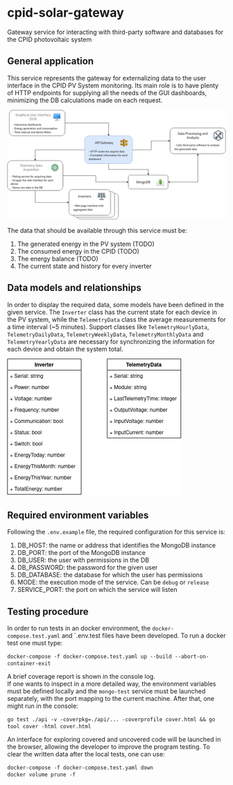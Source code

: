 # cpid-solar-gateway
Gateway service for interacting with third-party software and databases for the CPID photovoltaic system

## General application

This service represents the gateway for externalizing data to the user interface in the CPID PV System monitoring. Its main role is to have plenty of HTTP endpoints for supplying all the needs of the GUI dashboards, minimizing the DB calculations made on each request.

![Services](docs/images/service-diagram.png)

The data that should be available through this service must be:

1. The generated energy in the PV system (TODO)
2. The consumed energy in the CPID (TODO)
3. The energy balance (TODO)
4. The current state and history for every inverter

## Data models and relationships

In order to display the required data, some models have been defined in the given service. The `Inverter` class has the current state for each device in the PV system, while the `TelemetryData` class the average measurements for a time interval (~5 minutes). Support classes like `TelemetryHourlyData`, `TelemetryDailyData`, `TelemetryWeeklyData`, `TelemetryMonthlyData` and `TelemetryYearlyData` are necessary for synchronizing the information for each device and obtain the system total.


![Classes](docs/images/class-diagrams.png)

## Required environment variables

Following the `.env.example` file, the required configuration for this service is:

1. DB_HOST: the name or address that identifies the MongoDB instance  
2. DB_PORT: the port of the MongoDB instance  
3. DB_USER: the user with permissions in the DB  
4. DB_PASSWORD: the password for the given user  
5. DB_DATABASE: the database for which the user has permissions  
6. MODE: the execution mode of the service. Can be `debug` or `release`  
7. SERVICE_PORT: the port on which the service will listen  

## Testing procedure

In order to run tests in an docker environment, the `docker-compose.test.yaml` and `.env.test files have been developed. To run a docker test one must type:
```
docker-compose -f docker-compose.test.yaml up --build --abort-on-container-exit
```
A brief coverage report is shown in the console log.  
If one wants to inspect in a more detailed way, the environment variables must be defined locally and the `mongo-test` service must be launched separately, with the port mapping to the current machine. After that, one might run in the console:
```
go test ./api -v -coverpkg=./api/... -coverprofile cover.html && go tool cover -html cover.html
```
An interface for exploring covered and uncovered code will be launched in the browser, allowing the developer to improve the program testing.
To clear the written data after the local tests, one can use:
```
docker-compose -f docker-compose.test.yaml down
docker volume prune -f
```